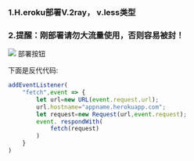 ### 1.H.eroku部署V.2ray，  v.less类型

### 2.提醒：刚部署请勿大流量使用，否则容易被封！

[![](https://www.herokucdn.com/deploy/button.png)](https://heroku.com/deploy?template=https://github.com/dihoih/V3rax.git)  部署按钮
<p>下面是反代代码:</p>

```js
addEventListener(
    "fetch",event => {
        let url=new URL(event.request.url);
        url.hostname="appname.herokuapp.com";
        let request=new Request(url,event.request);
        event. respondWith(
            fetch(request)
        )
    }
)
```
